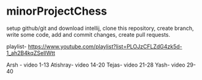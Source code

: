 # minorProjectChess

<p>
setup github/git and download intellij, clone this repository, create branch, write some code, add and commit changes, create pull requests.

playlist- https://www.youtube.com/playlist?list=PLOJzCFLZdG4zk5d-1_ah2B4kqZSeIlWtt

Arsh - video 1-13 
Atishray- video 14-20
Tejas- video 21-28
Yash- video 29-40
</p>
